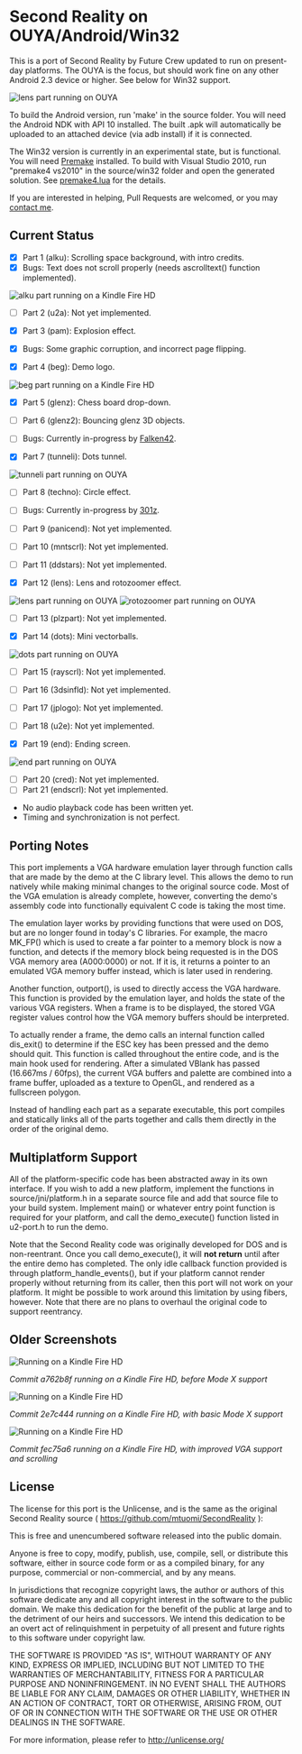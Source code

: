 Second Reality on OUYA/Android/Win32
====================================

This is a port of Second Reality by Future Crew updated to run on present-day platforms.  The OUYA is the focus, but should work fine on any other Android 2.3 device or higher.  See below for Win32 support.

![lens part running on OUYA](http://falken42.github.com/sr8.jpg)

To build the Android version, run 'make' in the source folder.  You will need the Android NDK with API 10 installed.  The built .apk will automatically be uploaded to an attached device (via adb install) if it is connected.

The Win32 version is currently in an experimental state, but is functional.  You will need [Premake](http://industriousone.com/premake) installed.  To build with Visual Studio 2010, run "premake4 vs2010" in the source/win32 folder and open the generated solution. See [premake4.lua](https://github.com/Falken42/SecondReality/blob/master/source/win32/premake4.lua) for the details.

If you are interested in helping, Pull Requests are welcomed, or you may [contact me](mailto:bpoint42@gmail.com).


Current Status
--------------

- [x] Part 1 (alku): Scrolling space background, with intro credits.
- [x] Bugs: Text does not scroll properly (needs ascrolltext() function implemented).

![alku part running on a Kindle Fire HD](http://falken42.github.com/sr4.jpg)

- [ ] Part 2 (u2a): Not yet implemented.

- [x] Part 3 (pam): Explosion effect.
- [x] Bugs: Some graphic corruption, and incorrect page flipping.

- [x] Part 4 (beg): Demo logo.

![beg part running on a Kindle Fire HD](http://falken42.github.com/sr5.jpg)

- [x] Part 5 (glenz): Chess board drop-down.
- [ ] Part 6 (glenz2): Bouncing glenz 3D objects.
- [ ] Bugs: Currently in-progress by [Falken42](https://github.com/Falken42/).

- [x] Part 7 (tunneli): Dots tunnel.

![tunneli part running on OUYA](http://falken42.github.com/sr7.jpg)

- [ ] Part 8 (techno): Circle effect.
- [ ] Bugs: Currently in-progress by [301z](https://github.com/301z/).

- [ ] Part 9 (panicend): Not yet implemented.
- [ ] Part 10 (mntscrl): Not yet implemented.
- [ ] Part 11 (ddstars): Not yet implemented.

- [x] Part 12 (lens): Lens and rotozoomer effect.

![lens part running on OUYA](http://falken42.github.com/sr8.jpg)
![rotozoomer part running on OUYA](http://falken42.github.com/sr9.jpg)

- [ ] Part 13 (plzpart): Not yet implemented.

- [x] Part 14 (dots): Mini vectorballs.

![dots part running on OUYA](http://falken42.github.com/sr6.jpg)

- [ ] Part 15 (rayscrl): Not yet implemented.
- [ ] Part 16 (3dsinfld): Not yet implemented.
- [ ] Part 17 (jplogo): Not yet implemented.
- [ ] Part 18 (u2e): Not yet implemented.

- [x] Part 19 (end): Ending screen.

![end part running on OUYA](http://falken42.github.com/sr10.jpg)

- [ ] Part 20 (cred): Not yet implemented.
- [ ] Part 21 (endscrl): Not yet implemented.

- No audio playback code has been written yet.
- Timing and synchronization is not perfect.


Porting Notes
-------------

This port implements a VGA hardware emulation layer through function calls that are made by the demo at the C library level.  This allows the demo to run natively while making minimal changes to the original source code.  Most of the VGA emulation is already complete, however, converting the demo's assembly code into functionally equivalent C code is taking the most time.

The emulation layer works by providing functions that were used on DOS, but are no longer found in today's C libraries.  For example, the macro MK\_FP() which is used to create a far pointer to a memory block is now a function, and detects if the memory block being requested is in the DOS VGA memory area (A000:0000) or not.  If it is, it returns a pointer to an emulated VGA memory buffer instead, which is later used in rendering.

Another function, outport(), is used to directly access the VGA hardware.  This function is provided by the emulation layer, and holds the state of the various VGA registers.  When a frame is to be displayed, the stored VGA register values control how the VGA memory buffers should be interpreted.

To actually render a frame, the demo calls an internal function called dis\_exit() to determine if the ESC key has been pressed and the demo should quit.  This function is called throughout the entire code, and is the main hook used for rendering.  After a simulated VBlank has passed (16.667ms / 60fps), the current VGA buffers and palette are combined into a frame buffer, uploaded as a texture to OpenGL, and rendered as a fullscreen polygon.

Instead of handling each part as a separate executable, this port compiles and statically links all of the parts together and calls them directly in the order of the original demo.


Multiplatform Support
---------------------

All of the platform-specific code has been abstracted away in its own interface.  If you wish to add a new platform, implement the functions in source/jni/platform.h in a separate source file and add that source file to your build system.  Implement main() or whatever entry point function is required for your platform, and call the demo\_execute() function listed in u2-port.h to run the demo.

Note that the Second Reality code was originally developed for DOS and is non-reentrant.  Once you call demo\_execute(), it will **not return** until after the entire demo has completed.  The only idle callback function provided is through platform\_handle\_events(), but if your platform cannot render properly without returning from its caller, then this port will not work on your platform.  It might be possible to work around this limitation by using fibers, however.  Note that there are no plans to overhaul the original code to support reentrancy.


Older Screenshots
-----------------

![Running on a Kindle Fire HD](http://falken42.github.com/sr.jpg)

*Commit a762b8f running on a Kindle Fire HD, before Mode X support*

![Running on a Kindle Fire HD](http://falken42.github.com/sr2.jpg)

*Commit 2e7c444 running on a Kindle Fire HD, with basic Mode X support*

![Running on a Kindle Fire HD](http://falken42.github.com/sr3.jpg)

*Commit fec75a6 running on a Kindle Fire HD, with improved VGA support and scrolling*


License
-------

The license for this port is the Unlicense, and is the same as the original Second Reality source ( https://github.com/mtuomi/SecondReality ):

This is free and unencumbered software released into the public domain.

Anyone is free to copy, modify, publish, use, compile, sell, or
distribute this software, either in source code form or as a compiled
binary, for any purpose, commercial or non-commercial, and by any
means.

In jurisdictions that recognize copyright laws, the author or authors
of this software dedicate any and all copyright interest in the
software to the public domain. We make this dedication for the benefit
of the public at large and to the detriment of our heirs and
successors. We intend this dedication to be an overt act of
relinquishment in perpetuity of all present and future rights to this
software under copyright law.

THE SOFTWARE IS PROVIDED "AS IS", WITHOUT WARRANTY OF ANY KIND,
EXPRESS OR IMPLIED, INCLUDING BUT NOT LIMITED TO THE WARRANTIES OF
MERCHANTABILITY, FITNESS FOR A PARTICULAR PURPOSE AND NONINFRINGEMENT.
IN NO EVENT SHALL THE AUTHORS BE LIABLE FOR ANY CLAIM, DAMAGES OR
OTHER LIABILITY, WHETHER IN AN ACTION OF CONTRACT, TORT OR OTHERWISE,
ARISING FROM, OUT OF OR IN CONNECTION WITH THE SOFTWARE OR THE USE OR
OTHER DEALINGS IN THE SOFTWARE.

For more information, please refer to <http://unlicense.org/>
